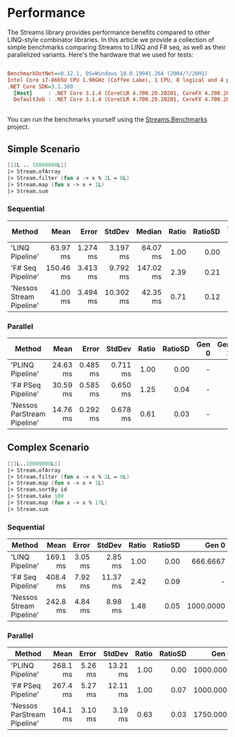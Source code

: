 # Performance

The Streams library provides performance benefits compared to other LINQ-style combinator libraries.
In this article we provide a collection of simple benchmarks comparing Streams to LINQ and F# seq, 
as well as their parallelized variants. Here's the hardware that we used for tests:

``` ini

BenchmarkDotNet=v0.12.1, OS=Windows 10.0.19041.264 (2004/?/20H1)
Intel Core i7-8665U CPU 1.90GHz (Coffee Lake), 1 CPU, 8 logical and 4 physical cores
.NET Core SDK=3.1.300
  [Host]     : .NET Core 3.1.4 (CoreCLR 4.700.20.20201, CoreFX 4.700.20.22101), X64 RyuJIT DEBUG
  DefaultJob : .NET Core 3.1.4 (CoreCLR 4.700.20.20201, CoreFX 4.700.20.22101), X64 RyuJIT
  
```

You can run the benchmarks yourself using the [Streams.Benchmarks](https://github.com/nessos/Streams/tree/master/tests/Streams.Benchmarks) project.

## Simple Scenario

```fsharp
[|1L .. 10000000L|]
|> Stream.ofArray
|> Stream.filter (fun x -> x % 2L = 0L)
|> Stream.map (fun x -> x + 1L)
|> Stream.sum
```

### Sequential

|                   Method |      Mean |    Error |    StdDev |    Median | Ratio | RatioSD | Gen 0 | Gen 1 | Gen 2 | Allocated |
|------------------------- |----------:|---------:|----------:|----------:|------:|--------:|------:|------:|------:|----------:|
|          &#39;LINQ Pipeline&#39; |  63.97 ms | 1.274 ms |  3.197 ms |  64.07 ms |  1.00 |    0.00 |     - |     - |     - |     280 B |
|        &#39;F# Seq Pipeline&#39; | 150.46 ms | 3.413 ms |  9.792 ms | 147.02 ms |  2.39 |    0.21 |     - |     - |     - |     352 B |
| &#39;Nessos Stream Pipeline&#39; |  41.00 ms | 3.494 ms | 10.302 ms |  42.35 ms |  0.71 |    0.12 |     - |     - |     - |     496 B |

### Parallel

|                      Method |     Mean |    Error |   StdDev | Ratio | RatioSD | Gen 0 | Gen 1 | Gen 2 | Allocated |
|---------------------------- |---------:|---------:|---------:|------:|--------:|------:|------:|------:|----------:|
|            &#39;PLINQ Pipeline&#39; | 24.63 ms | 0.485 ms | 0.711 ms |  1.00 |    0.00 |     - |     - |     - |   7.17 KB |
|          &#39;F# PSeq Pipeline&#39; | 30.59 ms | 0.585 ms | 0.650 ms |  1.25 |    0.04 |     - |     - |     - |   7.22 KB |
| &#39;Nessos ParStream Pipeline&#39; | 14.76 ms | 0.292 ms | 0.678 ms |  0.61 |    0.03 |     - |     - |     - |   7.09 KB |

## Complex Scenario

```fsharp
[|1L..10000000L|]
|> Stream.ofArray
|> Stream.filter (fun x -> x % 2L = 0L)
|> Stream.map (fun x -> x + 1L)
|> Stream.sortBy id
|> Stream.take 100
|> Stream.map (fun x -> x % 17L)
|> Stream.sum
```

### Sequential

|                   Method |     Mean |   Error |   StdDev | Ratio | RatioSD |     Gen 0 |     Gen 1 |     Gen 2 | Allocated |
|------------------------- |---------:|--------:|---------:|------:|--------:|----------:|----------:|----------:|----------:|
|          &#39;LINQ Pipeline&#39; | 169.1 ms | 3.05 ms |  2.85 ms |  1.00 |    0.00 |  666.6667 |  666.6667 |  666.6667 | 159.37 MB |
|        &#39;F# Seq Pipeline&#39; | 408.4 ms | 7.92 ms | 11.37 ms |  2.42 |    0.09 |         - |         - |         - | 261.52 MB |
| &#39;Nessos Stream Pipeline&#39; | 242.8 ms | 4.84 ms |  8.98 ms |  1.48 |    0.05 | 1000.0000 | 1000.0000 | 1000.0000 |  332.3 MB |

### Parallel

|                      Method |     Mean |   Error |   StdDev | Ratio | RatioSD |     Gen 0 |     Gen 1 |     Gen 2 | Allocated |
|---------------------------- |---------:|--------:|---------:|------:|--------:|----------:|----------:|----------:|----------:|
|            &#39;PLINQ Pipeline&#39; | 268.1 ms | 5.26 ms | 13.21 ms |  1.00 |    0.00 | 1000.0000 | 1000.0000 | 1000.0000 | 542.07 MB |
|          &#39;F# PSeq Pipeline&#39; | 267.4 ms | 5.27 ms | 12.11 ms |  1.00 |    0.07 | 1000.0000 | 1000.0000 | 1000.0000 | 542.07 MB |
| &#39;Nessos ParStream Pipeline&#39; | 164.1 ms | 3.10 ms |  3.19 ms |  0.63 |    0.03 | 1750.0000 | 1250.0000 | 1250.0000 | 408.64 MB |

